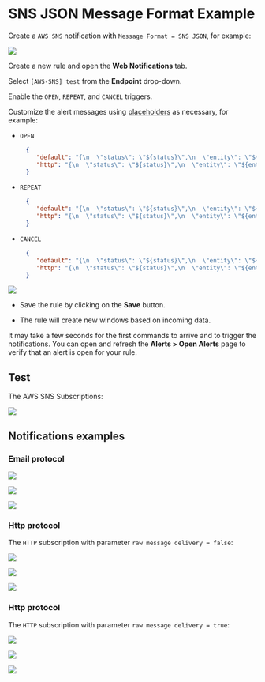 # SNS JSON Message Format Example

Create a `AWS SNS` notification with `Message Format = SNS JSON`, for example:

![](images/aws_sns_web_notification_config_json.png)

Create a new rule and open the **Web Notifications** tab.

Select `[AWS-SNS] test` from the **Endpoint** drop-down.

Enable the `OPEN`, `REPEAT`, and `CANCEL` triggers.

Customize the alert messages using [placeholders](../placeholders.md) as necessary, for example:

* `OPEN`

```json
     {
        "default": "{\n  \"status\": \"${status}\",\n  \"entity\": \"${entity}\",\n  \"rule\": \"${rule}\",\n  \"tags\": \"${tags}\",\n  \"message\": \"The rule is open (default)\"\n}",
        "http": "{\n  \"status\": \"${status}\",\n  \"entity\": \"${entity}\",\n  \"rule\": \"${rule}\",\n  \"tags\": \"${tags}\",\n  \"message\": \"The rule is open (http)\"\n}"
     }
```

* `REPEAT`

```json
     {
        "default": "{\n  \"status\": \"${status}\",\n  \"entity\": \"${entity}\",\n  \"rule\": \"${rule}\",\n  \"tags\": \"${tags}\",\n  \"repeatCount\": \"${repeat_count}\",\n  \"message\": \"The rule is still open (default)\"\n}",
        "http": "{\n  \"status\": \"${status}\",\n  \"entity\": \"${entity}\",\n  \"rule\": \"${rule}\",\n  \"tags\": \"${tags}\",\n  \"repeatCount\": \"${repeat_count}\",\n  \"message\": \"The rule is still open (http)\"\n}"
     }
```

* `CANCEL`

```json
     {
        "default": "{\n  \"status\": \"${status}\",\n  \"entity\": \"${entity}\",\n  \"rule\": \"${rule}\",\n  \"tags\": \"${tags}\",\n  \"repeatCount\": \"${repeat_count}\",\n  \"message\": \"The rule is cancel (default)\"\n}",
        "http": "{\n  \"status\": \"${status}\",\n  \"entity\": \"${entity}\",\n  \"rule\": \"${rule}\",\n  \"tags\": \"${tags}\",\n  \"repeatCount\": \"${repeat_count}\",\n  \"message\": \"The rule is cancel (http)\"\n}"
     }
```

  ![](images/aws_sns_web_notification_json.png)

* Save the rule by clicking on the **Save** button.

* The rule will create new windows based on incoming data.

It may take a few seconds for the first commands to arrive and to trigger the notifications. You can open and refresh the **Alerts > Open Alerts** page to verify that an alert is open for your rule.

## Test

The AWS SNS Subscriptions:

![](images/aws_sns_subscriptions.png)

## Notifications examples

### Email protocol

![](images/aws_sns_web_notification_json_test_1.png)

![](images/aws_sns_web_notification_json_test_2.png)

![](images/aws_sns_web_notification_json_test_3.png)

### Http protocol

The `HTTP` subscription with parameter `raw message delivery = false`:

![](images/aws_sns_web_notification_json_test_4.png)

![](images/aws_sns_web_notification_json_test_5.png)

![](images/aws_sns_web_notification_json_test_6.png)

### Http protocol

The `HTTP` subscription with parameter `raw message delivery = true`:

![](images/aws_sns_web_notification_json_test_7.png)

![](images/aws_sns_web_notification_json_test_8.png)

![](images/aws_sns_web_notification_json_test_9.png)
